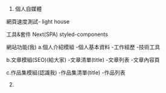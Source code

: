 1. 個人自媒體

網頁速度測試- light house

工具&套件
Next(SPA)
styled-components

網站功能(我)
a.個人介紹模組
 -個人基本資料
 -工作經歷
 -技術工具

b.文章模組(SEO)(給大家)
 -文章清單(title)
 -文章列表
 -文章內容頁

c.作品集模組(認識我)
 -作品集清單(title)
 -作品列表

2.